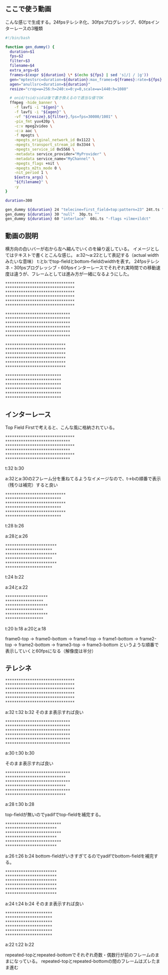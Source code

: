 ## ここで使う動画

こんな感じで生成する。24fpsテレシネ化、30fpsプログレッシブ、60fpsインターレースの3種類

```bash
#!/bin/bash

function gen_dummy() {
  duration=$1
  fps=$2
  filter=$3
  filename=$4
  extra_args=$5
  frames=$(expr ${duration} \* $(echo ${fps} | sed 's|/| / |g'))
  gen="mptestsrc=duration=${duration}:max_frames=${frames}:rate=${fps}:test=mv"
  agen="anullsrc=duration=${duration}"
  resize="crop=w=256:h=240:x=0:y=0,scale=w=1440:h=1080"

  # onid/tsid/sidは後で書き換えるので適当な値でOK
  ffmpeg -hide_banner \
    -f lavfi -i "${gen}" \
    -f lavfi -i "${agen}" \
    -vf "${resize},${filter},fps=fps=30000/1001" \
    -pix_fmt yuv420p \
    -c:v mpeg2video \
    -c:a aac \
    -f mpegts \
    -mpegts_original_network_id 0x1122 \
    -mpegts_transport_stream_id 0x3344 \
    -mpegts_service_id 0x5566 \
    -metadata service_provider="MyProvider" \
    -metadata service_name="MyChannel" \
    -mpegts_flags +nit \
    -mpegts_m2ts_mode 0 \
    -nit_period 1 \
    ${extra_args} \
    "${filename}" \
    -y
}

duration=300

gen_dummy ${duration} 24 "telecine=first_field=top:pattern=23" 24t.ts "-flags +ilme+ildct"
gen_dummy ${duration} 30 "null"  30p.ts ""
gen_dummy ${duration} 60 "interlace"  60i.ts "-flags +ilme+ildct"
```

## 動画の説明

横方向の白いバーが右から左へ縮んでいくのを繰り返している。
イメージとしてはテキストで書くとこんな感じ。
a:32～a:22として表記する（actual widthみたいな意味）
t:とb:でtop-fieldとbottom-fieldのwidthを表す。
24fpsテレシネ・30fpsプログレッシブ・60fpsインターレースでそれぞれ実時間での移動速度は違うが、フレームとしては進み方が一緒になるようにした。

```plaintext:frame0
*******************************
*******************************
*******************************
*******************************
*******************************
*******************************
```

```plaintext:frame1
*****************************
*****************************
*****************************
*****************************
*****************************
*****************************
```

```plaintext:frame2
***************************
***************************
***************************
***************************
***************************
***************************
```

```plaintext:frame3
*************************
*************************
*************************
*************************
*************************
*************************
```


## インターレース

Top Field Firstで考えると、こんな風に格納されている。

```plaintext:frame0
*******************************
*****************************
*******************************
*****************************
*******************************
*****************************
```

t:32
b:30

a:32とa:30の2フレーム分を重ねてるようなイメージなので、t->bの順番で表示（残りは補完）すると良い

```plaintext:frame1
***************************
*************************
***************************
*************************
***************************
*************************
```

t:28
b:26

a:28とa:26


```plaintext:frame2
***********************
*********************
***********************
*********************
***********************
*********************
```

t:24
b:22

a:24とa:22

```plaintext:frame3
*******************
*****************
*******************
*****************
*******************
*****************
```

t:20
b:18
a:20とa:18

frame0-top -> frame0-bottom -> frame1-top -> frame1-bottom -> frame2-top -> frame2-bottom -> frame3-top -> frame3-bottom
というような順番で表示していくと60fpsになる（解像度は半分）



## テレシネ



```plaintext:frame0
*******************************
*******************************
*******************************
*******************************
*******************************
*******************************
```

a:32
t:32
b:32
そのまま表示すれば良い

```plaintext:frame1
*****************************
*****************************
*****************************
*****************************
*****************************
*****************************
```

a:30
t:30
b:30

そのまま表示すれば良い

```plaintext:frame2(repeated-top)
*****************************
***************************
*****************************
***************************
*****************************
***************************
```

a:28
t:30
b:28

top-fieldが無いのでyadifでtop-fieldを補完する。

```plaintext:frame3
*************************
***********************
*************************
***********************
*************************
***********************
```

a:26
t:26
b:24
bottom-fieldがいきすぎてるのでyadifでbottom-fieldを補完する。

```plaintext:frame4(repeated-bottom)
***********************
***********************
***********************
***********************
***********************
***********************
```

a:24
t:24
b:24
そのまま表示すれば良い

```plaintext:frame5
*********************
*********************
*********************
*********************
*********************
*********************
```

a:22
t:22
b:22

repeated-topとrepeated-bottomでそれぞれ奇数・偶数行が前のフレームのままになっている。
repeated-topとrepeated-bottomの間のフレームはズレたまま進む

